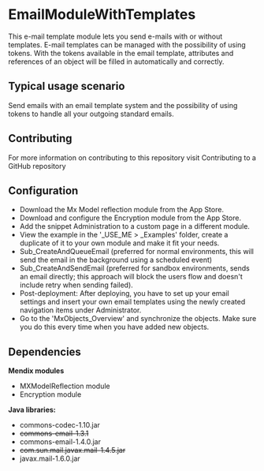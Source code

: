 # EmailModuleWithTemplates
This e-mail template module lets you send e-mails with or without templates. E-mail templates can be managed with the possibility of using tokens. With the tokens available in the email template, attributes and references of an object will be filled in automatically and correctly.

## Typical usage scenario
Send emails with an email template system and the possibility of using tokens to handle all your outgoing standard emails.

## Contributing
For more information on contributing to this repository visit Contributing to a GitHub repository

## Configuration
- Download the Mx Model reflection module from the App Store.
- Download and configure the Encryption module from the App Store.
- Add the snippet Administration to a custom page in a different module.
- View the example in the '_USE_ME > _Examples' folder, create a duplicate of it to your own module and make it fit your needs.
- Sub_CreateAndQueueEmail (preferred for normal environments, this will send the email in the background using a scheduled event)
- Sub_CreateAndSendEmail (preferred for sandbox environments, sends an email directly; this approach will block the users flow and doesn't include retry when sending failed).
- Post-deployment: After deploying, you have to set up your email settings and insert your own email templates using the newly created navigation items under Administrator.
- Go to the 'MxObjects_Overview' and synchronize the objects. Make sure you do this every time when you have added new objects.
 
## Dependencies

**Mendix modules**
- MXModelReflection module
- Encryption module

**Java libraries:**
- commons-codec-1.10.jar
- ~~commons-email-1.3.1~~
- commons-email-1.4.0.jar
- ~~com.sun.mail.javax.mail-1.4.5.jar~~
- javax.mail-1.6.0.jar
